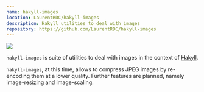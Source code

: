 ```yaml
---
name: hakyll-images
location: LaurentRDC/hakyll-images
description: Hakyll utilities to deal with images
repository: https://github.com/LaurentRDC/hakyll-images
---
```


<a href="http://hackage.haskell.org/package/hakyll-images" target="_blank">
    <img src="https://img.shields.io/hackage/v/hakyll-images.svg">
</a>

`hakyll-images` is suite of utilities to deal with images in the context of [Hakyll](http://hackage.haskell.org/package/hakyll).

`hakyll-images`, at this time, allows to compress JPEG images by re-encoding them at a lower quality. Further features are planned, namely image-resizing and image-scaling.